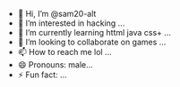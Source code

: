 - 👋 Hi, I’m @sam20-alt
- 👀 I’m interested in hacking ...
- 🌱 I’m currently learning httml java css+ ...
- 💞️ I’m looking to collaborate on games ...
- 📫 How to reach me lol ...
- 😄 Pronouns: male...
- ⚡ Fun fact: ...

<!---
sam20-alt/sam20-alt is a ✨ special ✨ repository because its `README.md` (this file) appears on your GitHub profile.
You can click the Preview link to take a look at your changes.
--->
